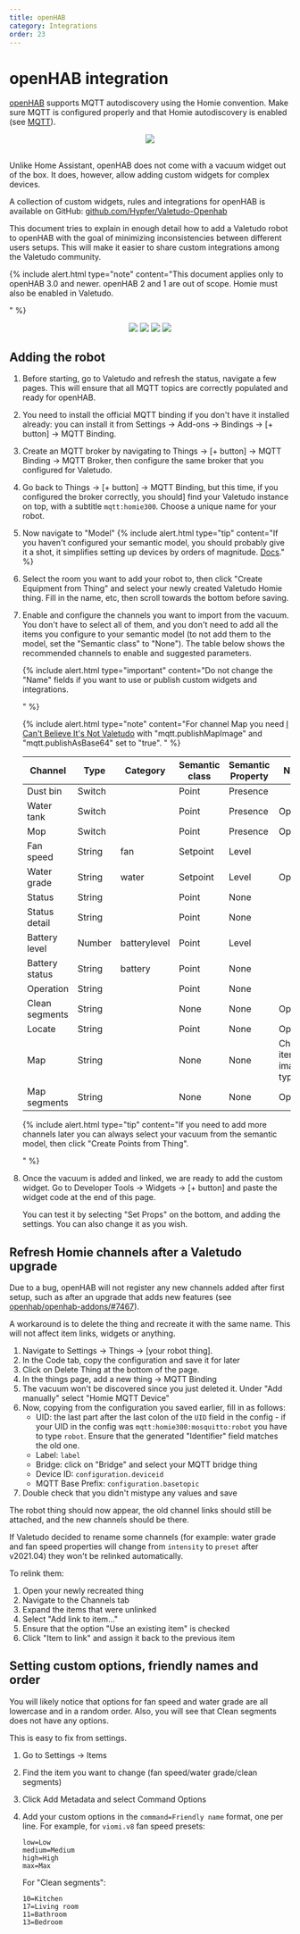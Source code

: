 ```yaml
---
title: openHAB
category: Integrations
order: 23
---
```


# openHAB integration

[openHAB](https://www.openhab.org/) supports MQTT autodiscovery using the Homie convention. Make sure MQTT is configured
properly and that Homie autodiscovery is enabled (see [MQTT](./mqtt)).

<div style="text-align: center;">
    <a href="https://homieiot.github.io" rel="noopener" target="blank">
        <img src="./img/works-with-homie.svg" />
    </a>
    <br>
    <br>
</div>

Unlike Home Assistant, openHAB does not come with a vacuum widget out of the box. It does, however, allow adding custom
widgets for complex devices.

A collection of custom widgets, rules and integrations for openHAB is available on GitHub:
[github.com/Hypfer/Valetudo-Openhab](https://github.com/Hypfer/Valetudo-Openhab)

This document tries to explain in enough detail how to add a Valetudo robot to openHAB with the goal of minimizing
inconsistencies between different users setups. This will make it easier to share custom integrations among the Valetudo
community.

{% include alert.html type="note" content="This document applies only to openHAB 3.0 and newer. openHAB 2 and 1 are out
of scope.
Homie must also be enabled in Valetudo.

" %}

<div style="text-align: center">

<img src="./img/oh-widget-large.png"> <img src="./img/oh-widget-large-light.png">
<img src="./img/oh-widget-compact.png"> <img src="./img/oh-widget-xsmall-light.png">

</div>

## Adding the robot

1. Before starting, go to Valetudo and refresh the status, navigate a few pages. This will ensure that all MQTT topics
   are correctly populated and ready for openHAB.
2. You need to install the official MQTT binding if you don't have it installed already: you can install it from
   Settings → Add-ons → Bindings -> [+ button] → MQTT Binding.
3. Create an MQTT broker by navigating to Things → [+ button] → MQTT Binding → MQTT Broker, then configure the same
   broker that you configured for Valetudo.
4. Go back to Things → [+ button] → MQTT Binding, but this time, if you configured the broker correctly, you should]
   find your Valetudo instance on top, with a subtitle `mqtt:homie300`. Choose a unique name for your robot.
5. Now navigate to "Model"
   {% include alert.html type="tip" content="If you haven't configured your semantic model, you should probably give it
   a shot, it simplifies setting up devices by orders of
   magnitude. [Docs](https://www.openhab.org/docs/tutorial/model.html)." %}
6. Select the room you want to add your robot to, then click "Create Equipment from Thing" and select your newly created
   Valetudo Homie thing. Fill in the name, etc, then scroll towards the bottom before saving.
7. Enable and configure the channels you want to import from the vacuum. You don't have to select all of them, and you
   don't need to add all the items you configure to your semantic model (to not add them to the model, set the
   \"Semantic class\" to \"None\"). The table below shows the recommended channels to enable and suggested parameters.
   
   {% include alert.html type="important" content="Do not change the \"Name\" fields if you want to use or publish
   custom widgets and integrations.
   
   " %}
   
   {% include alert.html type="note" content="For channel Map you need
[I Can't Believe It's Not Valetudo](https://github.com/Hypfer/ICantBelieveItsNotValetudo) with \"mqtt.publishMapImage\" and \"mqtt.publishAsBase64\" set to \"true\". 
   " %}
   
   | Channel        | Type      | Category     | Semantic class | Semantic Property | Notes        |
   | -------------- | --------- | ------------ | -------------- | ----------------- | ------------ |
   | Dust bin       | Switch    |              | Point          | Presence          |              |
   | Water tank     | Switch    |              | Point          | Presence          | Optional     |
   | Mop            | Switch    |              | Point          | Presence          | Optional     |
   | Fan speed      | String    | fan          | Setpoint       | Level             |              |
   | Water grade    | String    | water        | Setpoint       | Level             | Optional     |
   | Status         | String    |              | Point          | None              |              |
   | Status detail  | String    |              | Point          | None              |              |
   | Battery level  | Number    | batterylevel | Point          | Level             |              |
   | Battery status | String    | battery      | Point          | None              |              |
   | Operation      | String    |              | Point          | None              |              |
   | Clean segments | String    |              | None           | None              | Optional     |
   | Locate         | String    |              | Point          | None              | Optional     |
   | Map            | String    |              | None           | None              | Change item to image type |
   | Map segments   | String    |              | None           | None              | Optional     |

   {% include alert.html type="tip" content="If you need to add more channels later you can always select your vacuum
   from the semantic model, then click \"Create Points from Thing\".
   
   " %}

8. Once the vacuum is added and linked, we are ready to add the custom widget. Go to Developer Tools → Widgets →
   [+ button] and paste the widget code at the end of this page.
   
   You can test it by selecting "Set Props" on the bottom, and adding the settings. You can also change it as you wish.

## Refresh Homie channels after a Valetudo upgrade

Due to a bug, openHAB will not register any new channels added after first setup, such as after an upgrade that adds
new features (see [openhab/openhab-addons/#7467](https://github.com/openhab/openhab-addons/issues/7467)).

A workaround is to delete the thing and recreate it with the same name. This will not affect item links, widgets or
anything.

1. Navigate to Settings → Things → [your robot thing].
2. In the Code tab, copy the configuration and save it for later
3. Click on Delete Thing at the bottom of the page.
4. In the things page, add a new thing → MQTT Binding
5. The vacuum won't be discovered since you just deleted it. Under "Add manually" select "Homie MQTT Device"
6. Now, copying from the configuration you saved earlier, fill in as follows:
   - UID: the last part after the last colon of the `UID` field in the config - if your UID in the config was
     `mqtt:homie300:mosquitto:robot` you have to type `robot`. Ensure that the generated "Identifier" field matches the
     old one.
   - Label: `label`
   - Bridge: click on "Bridge" and select your MQTT bridge thing
   - Device ID: `configuration.deviceid`
   - MQTT Base Prefix: `configuration.basetopic`
7. Double check that you didn't mistype any values and save

The robot thing should now appear, the old channel links should still be attached, and the new channels should be there.

If Valetudo decided to rename some channels (for example: water grade and fan speed properties will change from
`intensity` to `preset` after v2021.04) they won't be relinked automatically.

To relink them:

1. Open your newly recreated thing
2. Navigate to the Channels tab
3. Expand the items that were unlinked
4. Select "Add link to item..."
5. Ensure that the option "Use an existing item" is checked
6. Click "Item to link" and assign it back to the previous item

## Setting custom options, friendly names and order

You will likely notice that options for fan speed and water grade are all lowercase and in a random order. Also, you
will see that Clean segments does not have any options.

This is easy to fix from settings.

1. Go to Settings → Items
2. Find the item you want to change (fan speed/water grade/clean segments)
3. Click Add Metadata and select Command Options
4. Add your custom options in the `command=Friendly name` format, one per line.
   For example, for `viomi.v8` fan speed presets:
   
   ```
   low=Low
   medium=Medium
   high=High
   max=Max
   ```
   
   For "Clean segments":

   ```
   10=Kitchen
   17=Living room
   11=Bathroom
   13=Bedroom
   ```

